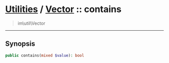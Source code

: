 # [Utilities](util.md) / [Vector](util-Vector.md) :: contains
 > im\util\Vector
____

## Synopsis
```php
public contains(mixed $value): bool
```
